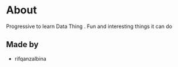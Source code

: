 # About
Progressive to learn Data Thing . Fun and interesting things it can do

## Made by 
- rifqanzalbina
